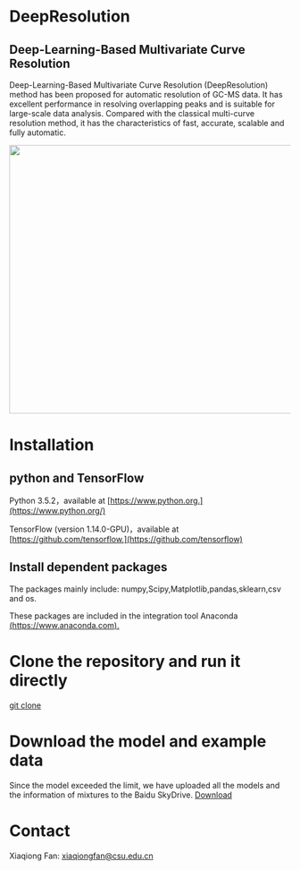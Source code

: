 # DeepResolution
Deep-Learning-Based Multivariate Curve Resolution
----------
Deep-Learning-Based Multivariate Curve Resolution (DeepResolution) method has been proposed for automatic resolution of GC-MS data. It has excellent performance in resolving overlapping peaks and is suitable for large-scale data analysis. Compared with the classical multi-curve resolution method, it has the characteristics of fast, accurate, scalable and fully automatic.

<div align="center">
<img src="https://raw.githubusercontent.com/xiaqiong/DeepResolution/master/Flowchart%20of%20DeepResolution.png" width=600 height=480 />
</div>

# Installation

## python and TensorFlow

Python 3.5.2，available at [https://www.python.org.](https://www.python.org/) 

TensorFlow (version 1.14.0-GPU)，available at [https://github.com/tensorflow.](https://github.com/tensorflow) 

## Install dependent packages

The packages mainly include: numpy,Scipy,Matplotlib,pandas,sklearn,csv and os.

These packages are included in the integration tool Anaconda [(https://www.anaconda.com).](https://www.anaconda.com/) 

# Clone the repository and run it directly
[git clone](https://github.com/xiaqiong/DeepResolution) 

# Download the model and example data

Since the model exceeded the limit, we have uploaded all the models and the  information of mixtures to the Baidu SkyDrive.
[Download](https://drive.google.com/open?id=19y6JYQY0VNkGMmjCi_1EF1EcMvDOdXn-) 

# Contact

Xiaqiong Fan: xiaqiongfan@csu.edu.cn
